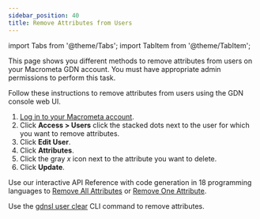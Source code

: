 ```yaml
---
sidebar_position: 40
title: Remove Attributes from Users
---
```


import Tabs from '@theme/Tabs';
import TabItem from '@theme/TabItem';

This page shows you different methods to remove attributes from users on your Macrometa GDN account. You must have appropriate admin permissions to perform this task.

<Tabs groupId="operating-systems">
<TabItem value="console" label="Web Console">

Follow these instructions to remove attributes from users using the GDN console web UI.

1. [Log in to your Macrometa account](https://auth-play.macrometa.io/).
1. Click **Access > Users** click the stacked dots next to the user for which you want to remove attributes.
1. Click **Edit User**.
1. Click **Attributes**.
1. Click the gray _x_ icon next to the attribute you want to delete.
1. Click **Update**.

</TabItem>
<TabItem value="api" label="REST API">

Use our interactive API Reference with code generation in 18 programming languages to [Remove All Attributes](https://www.macrometa.com/docs/api#/operations/ClearAllAttributesForUser) or [Remove One Attribute](https://www.macrometa.com/docs/api#/operations/ClearTheAttributesForUser).

</TabItem>
<TabItem value="cli" label="CLI">

Use the [gdnsl user clear](../../cli/api-key-cli.md#gdnsl-user-clear) CLI command to remove attributes.

</TabItem>
</Tabs>
